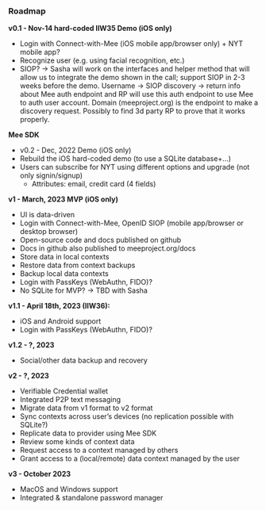 ### Roadmap

**v0.1 - Nov-14 hard-coded IIW35 Demo (iOS only)** 

* Login with Connect-with-Mee (iOS mobile app/browser only) + NYT mobile app? 
* Recognize user (e.g. using facial recognition, etc.)
* SIOP?  -> Sasha will work on the interfaces and helper method that will allow us to integrate the demo shown in the call; support SIOP in 2-3 weeks before the demo. Username -> SIOP discovery -> return info about Mee auth endpoint and RP will use this auth endpoint to use Mee to auth user account. Domain (meeproject.org) is the endpoint to make a discovery request. Possibly to find 3d party RP to prove that it works properly. 

**Mee SDK**

* v0.2 - Dec, 2022 Demo (iOS only)
* Rebuild the iOS hard-coded demo (to use a SQLite database+...) 
* Users can subscribe for NYT using different options and upgrade (not only signin/signup) 
  * Attributes: email, credit card (4 fields)

**v1 - March, 2023 MVP (iOS only)** 

* UI is data-driven
* Login with Connect-with-Mee, OpenID SIOP (mobile app/browser or desktop browser)
* Open-source code and docs published on github
* Docs in github also published to meeproject.org/docs
* Store data in local contexts
* Restore data from context backups
* Backup local data contexts
* Login with PassKeys (WebAuthn, FIDO)? 
* No SQLite for MVP? -> TBD with Sasha

**v1.1 - April 18th, 2023 (IIW36):**

* iOS and Android support
* Login with PassKeys (WebAuthn, FIDO)? 

**v1.2 - ?, 2023**

* Social/other data backup and recovery

**v2 - ?, 2023**

* Verifiable Credential wallet
* Integrated P2P text messaging
* Migrate data from v1 format to v2 format
* Sync contexts across user’s devices (no replication possible with SQLite?)
* Replicate data to provider using Mee SDK
* Review some kinds of context data
* Request access to a context managed by others
* Grant access to a (local/remote) data context managed by the user

**v3 - October 2023**

* MacOS and Windows support
* Integrated & standalone password manager
